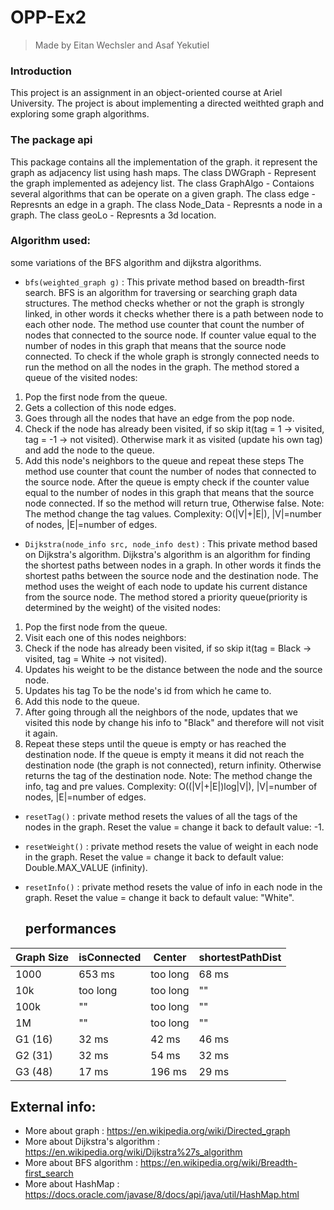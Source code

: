 # OPP-Ex2

> Made by Eitan Wechsler and Asaf Yekutiel

### Introduction
This project is an assignment in an object-oriented course at Ariel University.
The project is about implementing a directed weithted graph and exploring some graph algorithms.

### The package api
This package contains all the implementation of the graph.
it represent the graph as adjacency list using hash maps.
The class DWGraph - Represent the graph implemented as adejency list.
The class GraphAlgo - Contaions several algorithms that can be operate on a given graph.
The class edge - Represnts an edge in a graph.
The class Node_Data - Represnts a node in a graph.
The class geoLo - Represnts a 3d location.

### Algorithm used:
some variations of the BFS algorithm and dijkstra algorithms.
* `bfs(weighted_graph g)` : This private method based on breadth-first search.
BFS is an algorithm for traversing or searching graph data structures.
The method checks whether or not the graph is strongly linked,
in other words it checks whether there is a path between node to each other node.
The method use counter that count the number of nodes that connected to the source node.
If counter value equal to the number of nodes in this graph that means that the source node connected.
To check if the whole graph is strongly connected needs to run the method on all the nodes in the graph.
The method stored a queue of the visited nodes:
1. Pop the first node from the queue.
2. Gets a collection of this node edges.
3. Goes through all the nodes that have an edge from the pop node.
4. Check if the node has already been visited, if so skip it(tag = 1 -> visited, tag = -1 -> not visited).
  Otherwise mark it as visited (update his own tag) and add the node to the queue.
5. Add this node's neighbors to the queue and repeat these steps
The method use counter that count the number of nodes that connected to the source node.
After the queue is empty check if the counter value equal to the number of nodes in this graph
that means that the source node connected.
If so the method will return true, Otherwise false.
Note: The method change the tag values.
Complexity: O(|V|+|E|), |V|=number of nodes, |E|=number of edges.

* `Dijkstra(node_info src, node_info dest)` : This private method based on Dijkstra's algorithm.
Dijkstra's algorithm is an algorithm for finding the shortest paths between nodes in a graph.
In other words it finds the shortest paths between the source node and the destination node.
The method uses the weight of each node to update his current distance from the source node.
The method stored a priority queue(priority is determined by the weight) of the visited nodes:
1. Pop the first node from the queue.
2. Visit each one of this nodes neighbors:
3. Check if the node has already been visited, if so skip it(tag = Black -> visited, tag = White -> not visited).
4. Updates his weight to be the distance between the node and the source node.
5. Updates his tag To be the node's id from which he came to.
6. Add this node to the queue.
7. After going through all the neighbors of the node, updates that we visited this node by change his info to "Black" and therefore will not visit it again.
8. Repeat these steps until the queue is empty or has reached the destination node.
If the queue is empty it means it did not reach the destination node (the graph is not connected), return infinity.
Otherwise returns the tag of the destination node.
Note: The method change the info, tag and pre values.
Complexity: O((|V|+|E|)log|V|), |V|=number of nodes, |E|=number of edges.

* `resetTag()` : private method resets the values of all the tags of the nodes in the graph.
  Reset the value = change it back to default value: -1.
* `resetWeight()` : private method resets the value of weight in each node in the graph.
  Reset the value = change it back to default value: Double.MAX_VALUE (infinity).
* `resetInfo()` : private method resets the value of info in each node in the graph.
  Reset the value = change it back to default value: "White".
  
  ## performances

| Graph Size | isConnected | Center  | shortestPathDist |
|------------|-------------|---------|------------------|
| 1000       |   653 ms    |too long |     68 ms        |
| 10k        |   too long  |too long |     ""           |
| 100k       |   ""        |too long |      ""          |
| 1M         |   ""        |too long |      ""          |
| G1 (16)    |   32 ms     |  42 ms  |     46 ms        |  
| G2 (31)    |   32 ms     |  54 ms  |     32 ms        |
| G3 (48)    |   17 ms     | 196 ms  |     29 ms        |

  
  ## External info:
- More about graph : https://en.wikipedia.org/wiki/Directed_graph
- More about Dijkstra's algorithm : https://en.wikipedia.org/wiki/Dijkstra%27s_algorithm
- More about BFS algorithm : https://en.wikipedia.org/wiki/Breadth-first_search
- More about HashMap : https://docs.oracle.com/javase/8/docs/api/java/util/HashMap.html
